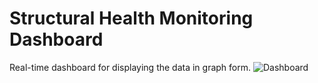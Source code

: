# Structural Health Monitoring Dashboard
Real-time dashboard for displaying the data in graph form.
![Dashboard](https://user-images.githubusercontent.com/41317252/129534296-e039cafb-cbd1-4992-974b-a0c6471f8656.png)
